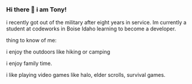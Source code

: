 ### Hi there 👋 i am Tony! 
i recently got out of the military after eight years in service.
Im currently a student at codeworks in Boise Idaho learning to become a developer.

thing to know of me:

i enjoy the outdoors like hiking or camping

i enjoy family time.

i like playing video games like halo, elder scrolls, survival games.




<!--
**tonyware2009/tonyware2009** is a ✨ _special_ ✨ repository because its `README.md` (this file) appears on your GitHub profile.

Here are some ideas to get you started:

- 🔭 I’m currently working on ...
- 🌱 I’m currently learning ...
- 👯 I’m looking to collaborate on ...
- 🤔 I’m looking for help with ...
- 💬 Ask me about ...
- 📫 How to reach me: ...
- 😄 Pronouns: ...
- ⚡ Fun fact: ...
-->
